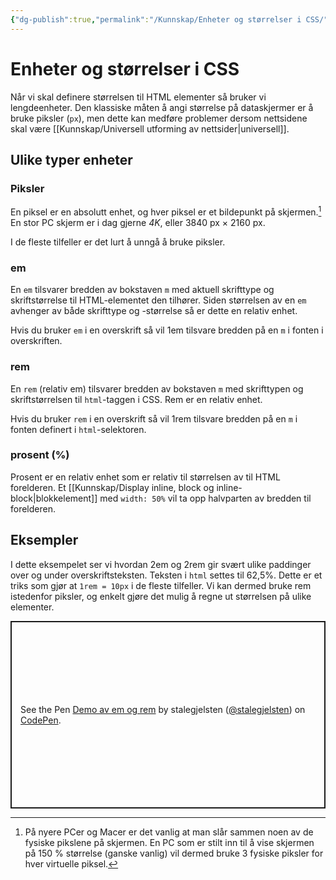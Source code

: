 ```yaml
---
{"dg-publish":true,"permalink":"/Kunnskap/Enheter og størrelser i CSS/","title":"Enheter og størrelser i CSS","tags":["css","it1"]}
---
```



# Enheter og størrelser i CSS
Når vi skal definere størrelsen til HTML elementer så bruker vi lengdeenheter. Den klassiske måten å angi størrelse på dataskjermer er å bruke piksler (`px`), men dette kan medføre problemer dersom nettsidene skal være [[Kunnskap/Universell utforming av nettsider\|universell]].

## Ulike typer enheter

### Piksler
En piksel er en absolutt enhet, og hver piksel er et bildepunkt på skjermen.[^1] En stor PC skjerm er i dag gjerne *4K*, eller 3840 px × 2160 px. 

I de fleste tilfeller er det lurt å unngå å bruke piksler.

### em
En `em` tilsvarer bredden av bokstaven `m` med aktuell skrifttype og skriftstørrelse til HTML-elementet den tilhører. Siden størrelsen av en `em` avhenger av både skrifttype og -størrelse så er dette en relativ enhet.

Hvis du bruker `em` i en overskrift så vil 1em tilsvare bredden på en `m` i fonten i overskriften.

### rem
En `rem` (relativ em) tilsvarer bredden av bokstaven `m` med skrifttypen og skriftstørrelsen til `html`-taggen i CSS. Rem er en relativ enhet.

Hvis du bruker `rem` i en overskrift så vil 1rem tilsvare bredden på en `m` i fonten definert i `html`-selektoren.

### prosent (%)
Prosent er en relativ enhet som er relativ til størrelsen av til HTML forelderen. Et [[Kunnskap/Display inline, block og inline-block\|blokkelement]] med `width: 50%` vil ta opp halvparten av bredden til forelderen.

## Eksempler
I dette eksempelet ser vi hvordan 2em og 2rem gir svært ulike paddinger over og under overskriftsteksten. Teksten i `html` settes til 62,5%. Dette er et triks som gjør at `1rem = 10px` i de fleste tilfeller. Vi kan dermed bruke rem istedenfor piksler, og enkelt gjøre det mulig å regne ut størrelsen på ulike elementer.

<p class="codepen" data-height="300" data-default-tab="css,result" data-slug-hash="yLGEwVZ" data-user="stalegjelsten" style="height: 300px; box-sizing: border-box; display: flex; align-items: center; justify-content: center; border: 2px solid; margin: 1em 0; padding: 1em;">
<span>See the Pen <a href="https://codepen.io/stalegjelsten/pen/yLGEwVZ">
Demo av em og rem</a> by stalegjelsten (<a href="https://codepen.io/stalegjelsten">@stalegjelsten</a>)
on <a href="https://codepen.io">CodePen</a>.</span>
</p>
<script async src="https://cpwebassets.codepen.io/assets/embed/ei.js"></script>

[^1]: På nyere PCer og Macer er det vanlig at man slår sammen noen av de fysiske pikslene på skjermen. En PC som er stilt inn til å vise skjermen på 150 % størrelse (ganske vanlig) vil dermed bruke 3 fysiske piksler for hver virtuelle piksel.
